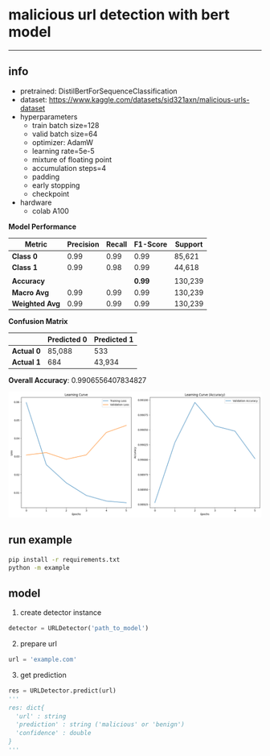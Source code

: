 # malicious url detection with bert model
---
## info
- pretrained: DistilBertForSequenceClassification
- dataset: https://www.kaggle.com/datasets/sid321axn/malicious-urls-dataset
- hyperparameters
  * train batch size=128
  * valid batch size=64
  * optimizer: AdamW
  * learning rate=5e-5
  * mixture of floating point
  * accumulation steps=4
  * padding
  * early stopping
  * checkpoint
- hardware
  * colab A100
  
**Model Performance**

| Metric        | Precision | Recall | F1-Score | Support |
|---------------|-----------|--------|----------|---------|
| **Class 0**   | 0.99      | 0.99   | 0.99     | 85,621  |
| **Class 1**   | 0.99      | 0.98   | 0.99     | 44,618  |
|               |           |        |          |         |
| **Accuracy**  |           |        | **0.99** | 130,239 |
| **Macro Avg** | 0.99      | 0.99   | 0.99     | 130,239 |
| **Weighted Avg** | 0.99   | 0.99   | 0.99     | 130,239 |

**Confusion Matrix**

|               | Predicted 0 | Predicted 1 |
|---------------|-------------|-------------|
| **Actual 0**  | 85,088      | 533         |
| **Actual 1**  | 684         | 43,934      |

**Overall Accuracy**: 0.9906556407834827

![learning curve](./images/learningCurve.png)

## run example
```bash
pip install -r requirements.txt
python -m example
```
## model
1. create detector instance
```python
detector = URLDetector('path_to_model')
```
2. prepare url
```python
url = 'example.com'
```
3. get prediction
```python
res = URLDetector.predict(url)
'''
res: dict{
  'url' : string
  'prediction' : string ('malicious' or 'benign')
  'confidence' : double
}
'''
```

